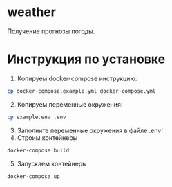 # weather
Получение прогнозы погоды.

# Инструкция по установке
1. Копируем docker-compose инструкцию:
```bash
cp docker-compose.example.yml docker-compose.yml
```
2. Копируем переменные окружения:
```bash
cp example.env .env
```
3. Заполните переменные окружения в файле .env!
4. Строим контейнеры
```bash
docker-compose build
```
5. Запускаем контейнеры
```bash
docker-compose up
```
